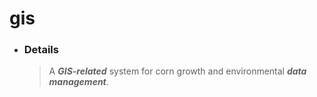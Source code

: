 # gis
* ### Details
  > A __*GIS-related*__ system for corn growth and environmental __*data management*__.
